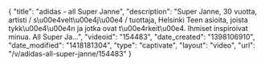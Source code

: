 {
    "title": "adidas - all Super Janne",
    "description": "Super Janne, 30 vuotta, artisti \/ s\u00e4velt\u00e4j\u00e4 \/ tuottaja, Helsinki Teen asioita, joista tykk\u00e4\u00e4n ja jotka ovat t\u00e4rkeit\u00e4. Ihmiset inspiroivat minua. All Super Ja...",
    "videoid": "154483",
    "date_created": "1398106910",
    "date_modified": "1418181304",
    "type": "captivate",
    "layout": "video",
    "url": "\/v\/adidas-all-super-janne\/154483"
}